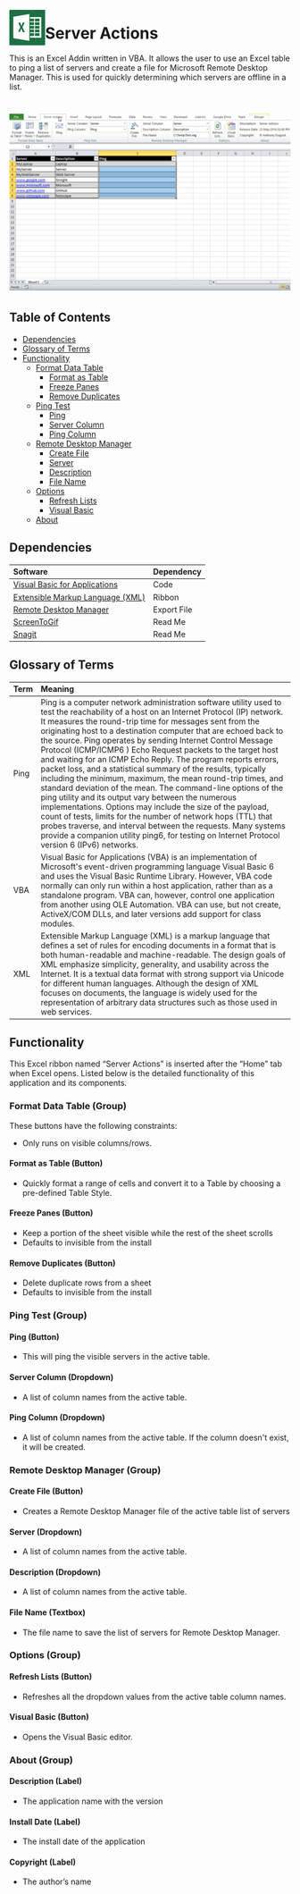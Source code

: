 [<img align="left" src="Images/ReadMe/App.png" width="64px" >](https://github.com/aduguid/ServerActions/blob/master/ServerActions.xlsm?raw=true "Download File")
# Server Actions
This is an Excel Addin written in VBA. It allows the user to use an Excel table to ping a list of servers and create a file for Microsoft Remote Desktop Manager. This is used for quickly determining which servers are offline in a list.
<h1 align="center">
  <img src="Images/ReadMe/ServerActionsExample.gif" alt="vbaping" />
</h1>

## Table of Contents
- <a href="#dependencies">Dependencies</a>
- <a href="#glossary-of-terms">Glossary of Terms</a>
- <a href="#functionality">Functionality</a>
    - <a href="#format-data-table">Format Data Table</a>
        - <a href="#format-as-table">Format as Table</a>
        - <a href="#freeze-panes">Freeze Panes</a>
        - <a href="#remove-duplicates">Remove Duplicates</a>
    - <a href="#ping-test">Ping Test</a>
        - <a href="#ping">Ping</a>
        - <a href="#server-column">Server Column</a>
        - <a href="#ping-column">Ping Column</a>
    - <a href="#remote-desktop-manager">Remote Desktop Manager</a>
        - <a href="#create-file">Create File </a>
        - <a href="#server">Server</a>
        - <a href="#description">Description</a>
        - <a href="#file-name">File Name</a>
    - <a href="#options">Options</a>
        - <a href="#refresh-lists">Refresh Lists</a>
        - <a href="#visual-basic">Visual Basic</a>
    - <a href="#about">About</a>

<a id="user-content-dependencies" class="anchor" href="#dependencies" aria-hidden="true"> </a>
## Dependencies
|Software                        |Dependency                 |
|:-------------------------------|:--------------------------|
|[Visual Basic for Applications](https://msdn.microsoft.com/en-us/vba/vba-language-reference)|Code|
|[Extensible Markup Language (XML)](https://www.rondebruin.nl/win/s2/win001.htm)|Ribbon|
|[Remote Desktop Manager](https://www.microsoft.com/en-au/download/details.aspx?id=44989)|Export File|
|[ScreenToGif](http://www.screentogif.com/)|Read Me|
|[Snagit](http://discover.techsmith.com/snagit-non-brand-desktop/?gclid=CNzQiOTO09UCFVoFKgod9EIB3g)|Read Me|

<a id="user-content-glossary-of-terms" class="anchor" href="#glossary-of-terms" aria-hidden="true"> </a>
## Glossary of Terms

| Term                      | Meaning                                                                                  |
|:--------------------------|:-----------------------------------------------------------------------------------------|
| Ping |Ping is a computer network administration software utility used to test the reachability of a host on an Internet Protocol (IP) network. It measures the round-trip time for messages sent from the originating host to a destination computer that are echoed back to the source. Ping operates by sending Internet Control Message Protocol (ICMP/ICMP6 ) Echo Request packets to the target host and waiting for an ICMP Echo Reply. The program reports errors, packet loss, and a statistical summary of the results, typically including the minimum, maximum, the mean round-trip times, and standard deviation of the mean. The command-line options of the ping utility and its output vary between the numerous implementations. Options may include the size of the payload, count of tests, limits for the number of network hops (TTL) that probes traverse, and interval between the requests. Many systems provide a companion utility ping6, for testing on Internet Protocol version 6 (IPv6) networks. |
| VBA |Visual Basic for Applications (VBA) is an implementation of Microsoft's event-driven programming language Visual Basic 6 and uses the Visual Basic Runtime Library. However, VBA code normally can only run within a host application, rather than as a standalone program. VBA can, however, control one application from another using OLE Automation. VBA can use, but not create, ActiveX/COM DLLs, and later versions add support for class modules.|
| XML |Extensible Markup Language (XML) is a markup language that defines a set of rules for encoding documents in a format that is both human-readable and machine-readable. The design goals of XML emphasize simplicity, generality, and usability across the Internet. It is a textual data format with strong support via Unicode for different human languages. Although the design of XML focuses on documents, the language is widely used for the representation of arbitrary data structures such as those used in web services.|

<a id="user-content-functionality" class="anchor" href="#functionality" aria-hidden="true"> </a>
## Functionality
This Excel ribbon named “Server Actions” is inserted after the “Home” tab when Excel opens.  Listed below is the detailed functionality of this application and its components.  

<a id="user-content-format-data-table" class="anchor" href="#format-data-table" aria-hidden="true"> </a>
### Format Data Table (Group)
These buttons have the following constraints: 
* Only runs on visible columns/rows. 

<a id="user-content-format-as-table" class="anchor" href="#format-as-table" aria-hidden="true"> </a>
####	Format as Table (Button)
* Quickly format a range of cells and convert it to a Table by choosing a pre-defined Table Style. 

<a id="user-content-freeze-panes" class="anchor" href="#freeze-panes" aria-hidden="true"> </a>
####	Freeze Panes (Button)
* Keep a portion of the sheet visible while the rest of the sheet scrolls
* Defaults to invisible from the install

<a id="user-content-remove-duplicates" class="anchor" href="#remove-duplicates" aria-hidden="true"> </a>
#### Remove Duplicates (Button)
* Delete duplicate rows from a sheet
* Defaults to invisible from the install

<a id="user-content-ping-test" class="anchor" href="#ping-test" aria-hidden="true"> </a>
###	Ping Test (Group)

<a id="user-content-ping" class="anchor" href="#ping" aria-hidden="true"> </a>
####	Ping (Button)
* This will ping the visible servers in the active table.

<a id="user-content-server-column" class="anchor" href="#server-column" aria-hidden="true"> </a>
####	Server Column (Dropdown)
* A list of column names from the active table.

<a id="user-content-ping-column" class="anchor" href="#ping-column" aria-hidden="true"> </a>
####	Ping Column (Dropdown)
* A list of column names from the active table. If the column doesn't exist, it will be created.

<a id="user-content-remote-desktop-manager" class="anchor" href="#remote-desktop-manager" aria-hidden="true"> </a>
###	Remote Desktop Manager (Group)

<a id="user-content-create-file" class="anchor" href="#create-file" aria-hidden="true"> </a>
####	Create File (Button)
* Creates a Remote Desktop Manager file of the active table list of servers

<a id="user-content-server" class="anchor" href="#server" aria-hidden="true"> </a>
####	Server (Dropdown)
* A list of column names from the active table.

<a id="user-content-description" class="anchor" href="#description" aria-hidden="true"> </a>
####	Description (Dropdown)
* A list of column names from the active table.

<a id="user-content-file-name" class="anchor" href="#file-name" aria-hidden="true"> </a>
####	File Name (Textbox)
* The file name to save the list of servers for Remote Desktop Manager.

<a id="user-content-options" class="anchor" href="#options" aria-hidden="true"> </a>
###	Options (Group)

<a id="user-content-refresh-lists" class="anchor" href="#refresh-lists" aria-hidden="true"> </a>
####	Refresh Lists (Button)
* Refreshes all the dropdown values from the active table column names.

<a id="user-content-visual-basic" class="anchor" href="#visual-basic" aria-hidden="true"> </a>
####	Visual Basic (Button)
* Opens the Visual Basic editor.

<a id="user-content-about" class="anchor" href="#about" aria-hidden="true"> </a>
###	About (Group)

#### Description (Label)
* The application name with the version

#### Install Date (Label)
* The install date of the application

#### Copyright (Label)
* The author’s name
